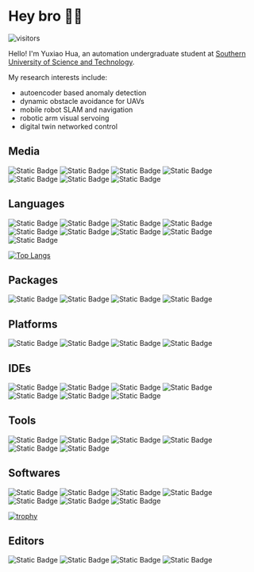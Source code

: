 # Hey bro 👋🏻

![visitors](https://visitor-badge.glitch.me/badge?page_id=HuaYuXiao.HuaYuXiao&left_color=green&right_color=red)

Hello! I'm Yuxiao Hua, an automation undergraduate student at [Southern University of Science and Technology](https://www.sustech.edu.cn/en/). 

My research interests include: 
- autoencoder based anomaly detection
- dynamic obstacle avoidance for UAVs
- mobile robot SLAM and navigation
- robotic arm visual servoing
- digital twin networked control

## Media
![Static Badge](https://img.shields.io/badge/WeChat-_-green?logo=wechat)
![Static Badge](https://img.shields.io/badge/Tencent_QQ-_-blue?logo=tencentqq)
![Static Badge](https://img.shields.io/badge/Bilibili-_-pink?logo=bilibili)
![Static Badge](https://img.shields.io/badge/YouTube-_-red?logo=youtube)
![Static Badge](https://img.shields.io/badge/LinkedIn-_-blue?logo=linkedin)
![Static Badge](https://img.shields.io/badge/TikTok-_-blue?logo=tiktok)
![Static Badge](https://img.shields.io/badge/Sina_Weibo-_-red?logo=sinaweibo)

<!--
![Readme Card](https://github-readme-stats.vercel.app/api/pin/?username=HuaYuXiao&repo=Adaptive-Vision-Servo-for-Robotic-Arm-Automatic-Gripping-System)
-->

<!--
[![Anurag's GitHub stats](https://github-readme-stats.vercel.app/api?username=HuaYuXiao)](https://github.com/anuraghazra/github-readme-stats)
-->

## Languages
![Static Badge](https://img.shields.io/badge/Python-3.11.5-blue?logo=python)
![Static Badge](https://img.shields.io/badge/C%2B%2B-14-blue?logo=cplusplus)
![Static Badge](https://img.shields.io/badge/Matlab-2023b-blue)
![Static Badge](https://img.shields.io/badge/VHDL-_-blue)
![Static Badge](https://img.shields.io/badge/Verilog-_-blue)
![Static Badge](https://img.shields.io/badge/CMake-3.26.4-blue?logo=cmake)
![Static Badge](https://img.shields.io/badge/Java-_-blue)
![Static Badge](https://img.shields.io/badge/C-_-blue?logo=c)
![Static Badge](https://img.shields.io/badge/R-4.3.2-blue?logo=r)

[![Top Langs](https://github-readme-stats.vercel.app/api/top-langs/?username=HuaYuXiao&layout=compact)](https://github.com/anuraghazra/github-readme-stats)

## Packages
![Static Badge](https://img.shields.io/badge/ROS-noetic-blue?logo=ros)
![Static Badge](https://img.shields.io/badge/OpenCV-4.8.1__4-blue?logo=opencv)
![Static Badge](https://img.shields.io/badge/PyTorch-2.1.0-red?logo=pytorch)
![Static Badge](https://img.shields.io/badge/YOLO-v8-blue?logo=yolo)

## Platforms
![Static Badge](https://img.shields.io/badge/Ubuntu-22.04-red?logo=ubuntu)
![Static Badge](https://img.shields.io/badge/macOS-14.1.1-blue?logo=macos)
![Static Badge](https://img.shields.io/badge/Windows_11-23H2-blue?logo=windows11)
![Static Badge](https://img.shields.io/badge/Windows_10-22H2-blue?logo=windows10)

## IDEs
![Static Badge](https://img.shields.io/badge/CLion-_-blue?logo=clion)
![Static Badge](https://img.shields.io/badge/PyCharm-_-blue?logo=pycharm)
![Static Badge](https://img.shields.io/badge/Visual_Studio_Code-_-blue?logo=visualstudiocode)
![Static Badge](https://img.shields.io/badge/IntelliJ_IDEA-_-blue?logo=intellijidea)
![Static Badge](https://img.shields.io/badge/Visual_Studio-_-blue?logo=visualstudio)
![Static Badge](https://img.shields.io/badge/RStudio-_-blue?logo=rstudio)
![Static Badge](https://img.shields.io/badge/Eclipse_IDE-_-blue?logo=eclipseide)

## Tools
![Static Badge](https://img.shields.io/badge/OpenAI-_-green?logo=openai)
![Static Badge](https://img.shields.io/badge/GitHub_Copilot-_-blue?logo=githubcopilot)
![Static Badge](https://img.shields.io/badge/Github_Desktop-_-grape)
![Static Badge](https://img.shields.io/badge/Anaconda-_-blue?logo=anaconda)
![Static Badge](https://img.shields.io/badge/Google_Scholar-_-blue?logo=googlescholar)
![Static Badge](https://img.shields.io/badge/AdGuard-_-green?logo=adguard)

## Softwares
![Static Badge](https://img.shields.io/badge/VMware-_-blue?logo=vmware)
![Static Badge](https://img.shields.io/badge/NoMachine-_-red)
![Static Badge](https://img.shields.io/badge/Android_Studio-_-blue?logo=androidstudio)
![Static Badge](https://img.shields.io/badge/Vivado-_-green?logo=xilinx)
![Static Badge](https://img.shields.io/badge/Wireshark-_-blue?logo=wireshark)
![Static Badge](https://img.shields.io/badge/Altium_Designer-_-blue?logo=altiumdesigner)
![Static Badge](https://img.shields.io/badge/KiCad-_-blue?logo=kicad)

[![trophy](https://github-profile-trophy.vercel.app/?username=HuaYuXiao&column=-1)](https://github.com/ryo-ma/github-profile-trophy)

## Editors
![Static Badge](https://img.shields.io/badge/LaTeX-_-blue?logo=latex)
![Static Badge](https://img.shields.io/badge/Overleaf-_-green?logo=overleaf)
![Static Badge](https://img.shields.io/badge/Markdown-_-blue?logo=markdown)
![Static Badge](https://img.shields.io/badge/Notion-_-blue?logo=notion)
